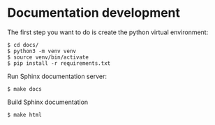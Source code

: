 # Documentation development
The first step you want to do is create the python virtual environment:
```
$ cd docs/
$ python3 -m venv venv
$ source venv/bin/activate
$ pip install -r requirements.txt
```

Run Sphinx documentation server:
```
$ make docs
```

Build Sphinx documentation
```
$ make html
```
